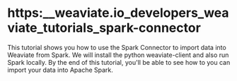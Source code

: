 # https:\_\_weaviate.io_developers_weaviate_tutorials_spark-connector

This tutorial shows you how to use the Spark Connector to import data into Weaviate from Spark. We will install the python weaviate-client and also run Spark locally. By the end of this tutorial, you'll be able to see how to you can import your data into Apache Spark.
